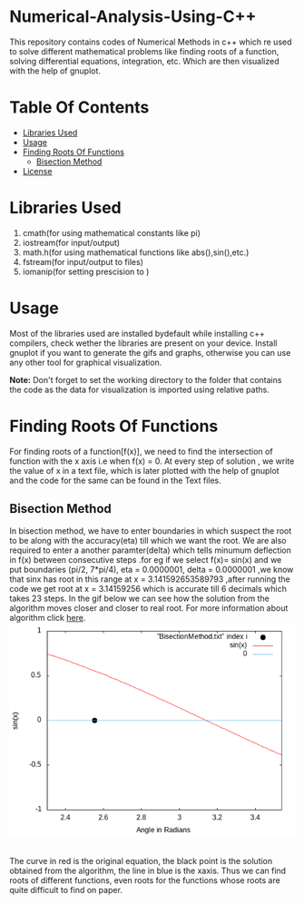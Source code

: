 # Numerical-Analysis-Using-C++
This repository contains codes of Numerical Methods in c++ which re used to solve different mathematical problems like finding roots of a function, solving differential equations, integration, etc. Which are then visualized with the help of gnuplot.

# Table Of Contents 
  * [Libraries Used](#libraries-used)
  * [Usage](#usage)
  * [Finding Roots Of Functions](#finding-roots-of-functions)
    * [Bisection Method](#bisection-method)
  * [License](#license)
    
# Libraries Used
1) cmath(for using mathematical constants like pi)
2) iostream(for input/output)
3) math.h(for using mathematical functions like abs(),sin(),etc.)
4) fstream(for input/output to files)
5) iomanip(for setting prescision to )

# Usage

Most of the libraries used are installed bydefault while installing c++ compilers, check wether the libraries are present on your device. Install gnuplot if you want to generate the gifs and graphs, otherwise you can use any other tool for graphical visualization.

**Note:** Don't forget to set the working directory to the folder that contains the code as the data for visualization is imported using relative paths.

# Finding Roots Of Functions
For finding roots of a function[f(x)], we need to find the intersection of function with the x axis i.e when f(x) = 0. At every step of solution , we write the value of x in a text file, which is later plotted with the help of gnuplot and the code for the same can be found in the Text files.

## Bisection Method

In bisection method, we have to enter boundaries in which suspect the root to be along with the accuracy(eta) till which we want the root. We are also required to enter a another paramter(delta) which tells minumum deflection in f(x) between consecutive steps .for eg if we select f(x)= sin(x) and we put boundaries (pi/2, 7*pi/4), eta = 0.0000001, delta = 0.0000001  ,we know that sinx has root in this range at x = 3.141592653589793 ,after running the code we get root at x = 3.14159256 which is accurate till 6 decimals which takes 23 steps. In the gif below we can see how the  solution from the algorithm moves closer and closer to real root. For more information about algorithm click [here](https://en.wikipedia.org/wiki/Bisection_method).
<br/>![Alt Text](bisection_method/bisection.gif) &nbsp; &nbsp; &nbsp;
<a>

The curve in red is the original equation, the black point is the solution obtained from the algorithm, the line in blue is the xaxis. 
Thus we can find roots of different functions, even roots for the functions whose roots are quite difficult to find on paper.
</a>
